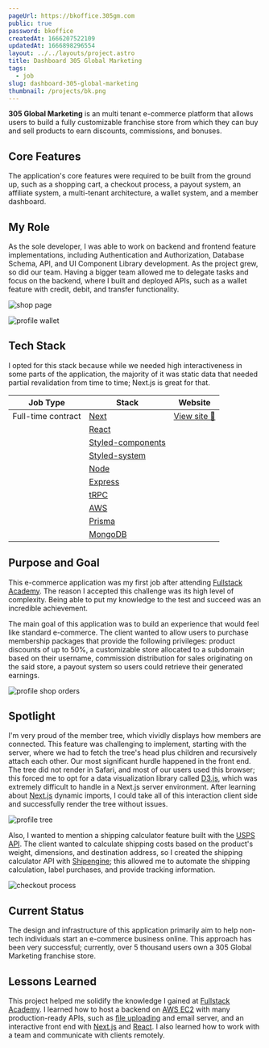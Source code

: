 ```yaml
---
pageUrl: https://bkoffice.305gm.com
public: true
password: bkoffice
createdAt: 1666207522109
updatedAt: 1666898296554
layout: ../../layouts/project.astro
title: Dashboard 305 Global Marketing
tags:
  - job
slug: dashboard-305-global-marketing
thumbnail: /projects/bk.png
---
```


**305 Global Marketing** is an multi tenant e-commerce platform that allows users to build a fully customizable franchise store from which they can buy and sell products to earn discounts, commissions, and bonuses.

## Core Features

The application's core features were required to be built from the ground up, such as a shopping cart, a checkout process, a payout system, an affiliate system, a multi-tenant architecture, a wallet system, and a member dashboard.

## My Role

As the sole developer, I was able to work on backend and frontend feature implementations, including Authentication and Authorization, Database Schema, API, and UI Component Library development. As the project grew, so did our team. Having a bigger team allowed me to delegate tasks and focus on the backend, where I built and deployed APIs, such as a wallet feature with credit, debit, and transfer functionality.

![shop page](/projects/305-global-marketing_shop-page.png)

![profile wallet](/projects/305-global-marketing_profile-wallet.png)

## Tech Stack

I opted for this stack because while we needed high interactiveness in some parts of the application, the majority of it was static data that needed partial revalidation from time to time; Next.js is great for that.

| Job Type           | Stack                                               | Website                           |
| ------------------ | --------------------------------------------------- | --------------------------------- |
| Full-time contract | [Next](https://nextjs.org)                          | [View site 🔗](https://305gm.com) |
|                    | [React](https://reactjs.org)                        |                                   |
|                    | [Styled-components](https://styled-components.com/) |                                   |
|                    | [Styled-system](https://styled-system.com/)         |                                   |
|                    | [Node](https://nodejs.org)                          |                                   |
|                    | [Express](https://expressjs.com)                    |                                   |
|                    | [tRPC](https://trpc.io)                             |                                   |
|                    | [AWS](https://aws.amazon.com/)                      |                                   |
|                    | [Prisma](https://prisma.io)                         |                                   |
|                    | [MongoDB](https://mongodb.com)                      |                                   |

## Purpose and Goal

This e-commerce application was my first job after attending [Fullstack Academy](https://fullstackacademy.com). The reason I accepted this challenge was its high level of complexity. Being able to put my knowledge to the test and succeed was an incredible achievement.

The main goal of this application was to build an experience that would feel like standard e-commerce. The client wanted to allow users to purchase membership packages that provide the following privileges: product discounts of up to 50%, a customizable store allocated to a subdomain based on their username, commission distribution for sales originating on the said store, a payout system so users could retrieve their generated earnings.

![profile shop orders](/projects/305-global-marketing_profile-shop-orders.png)

## Spotlight

I'm very proud of the member tree, which vividly displays how members are connected. This feature was challenging to implement, starting with the server, where we had to fetch the tree's head plus children and recursively attach each other. Our most significant hurdle happened in the front end. The tree did not render in Safari, and most of our users used this browser; this forced me to opt for a data visualization library called [D3.js](https://d3js.org), which was extremely difficult to handle in a Next.js server environment. After learning about [Next.js](https://nextjs.org) dynamic imports, I could take all of this interaction client side and successfully render the tree without issues.

![profile tree](/projects/305-global-marketing_profile-tree.png)

Also, I wanted to mention a shipping calculator feature built with the [USPS API](https://www.usps.com/business/web-tools-apis/). The client wanted to calculate shipping costs based on the product's weight, dimensions, and destination address, so I created the shipping calculator API with [Shipengine](https://shipengine.com); this allowed me to automate the shipping calculation, label purchases, and provide tracking information.

![checkout process](/projects/305-global-marketing_checkout-process.png)

## Current Status

The design and infrastructure of this application primarily aim to help non-tech individuals start an e-commerce business online. This approach has been very successful; currently, over 5 thousand users own a 305 Global Marketing franchise store.

## Lessons Learned

This project helped me solidify the knowledge I gained at [Fullstack Academy](https://fullstackacademy.com). I learned how to host a backend on [AWS EC2](https://aws.amazon.com/) with many production-ready APIs, such as [file uploading](https://www.npmjs.com/package/multer) and email server, and an interactive front end with [Next.js](https://nextjs.org) and [React](https://reactjs.org). I also learned how to work with a team and communicate with clients remotely.
